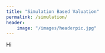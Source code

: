 ```yaml
---
title: "Simulation Based Valuation"
permalink: /simulation/
header:
    image: "/images/headerpic.jpg"
---
```


Hi
